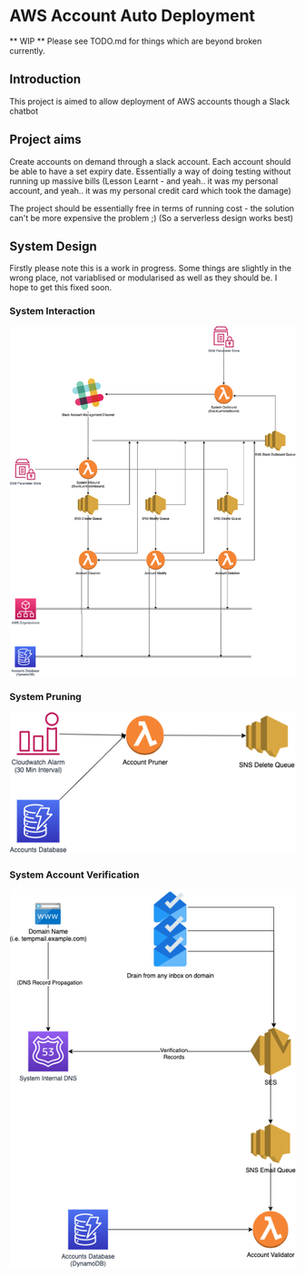 # AWS Account Auto Deployment

** WIP ** 
Please see TODO.md for things which are beyond broken currently.

## Introduction

This project is aimed to allow deployment of AWS accounts though a Slack chatbot

## Project aims

Create accounts on demand through a slack account. Each account should be able to have a set expiry date. 
Essentially a way of doing testing without running up massive bills (Lesson Learnt - and yeah.. it was my personal account, and yeah.. it was my personal credit card which took the damage)

The project should be essentially free in terms of running cost - the solution can't be more expensive the problem ;)
(So a serverless design works best)

## System Design

Firstly please note this is a work in progress. Some things are slightly in the wrong place, not variablised or modularised as well as they should be.
I hope to get this fixed soon.

### System Interaction
![ System Interaction ](docs/images/aws-auto-account-interaction.png "System Interaction")

### System Pruning
![ System Pruning ](docs/images/aws-auto-account-backend-pruning.png "System Pruning")

### System Account Verification

![ System Account Verification ](docs/images/aws-auto-account-backend-verify-account.png "System Account Verification")